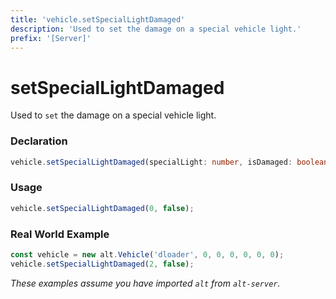 ```yaml
---
title: 'vehicle.setSpecialLightDamaged'
description: 'Used to set the damage on a special vehicle light.'
prefix: '[Server]'
---
```


# setSpecialLightDamaged

Used to `set` the damage on a special vehicle light.

### Declaration

```typescript
vehicle.setSpecialLightDamaged(specialLight: number, isDamaged: boolean): void;
```

### Usage

```js
vehicle.setSpecialLightDamaged(0, false);
```

### Real World Example

```js
const vehicle = new alt.Vehicle('dloader', 0, 0, 0, 0, 0, 0);
vehicle.setSpecialLightDamaged(2, false);
```

_These examples assume you have imported `alt` from `alt-server`._